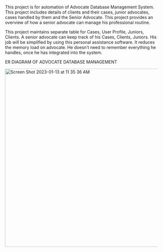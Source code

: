This project is for automation of Advocate Database Management System. This project includes details of clients and their cases, junior advocates, cases handled by them and the Senior Advocate. This project provides an overview of how a senior advocate can manage his professional routine.

This project maintains separate table for Cases, User Profile, Juniors, Clients. A senior advocate can keep track of his Cases, Clients, Juniors. His job will be simplified by using this personal assistance software. It reduces the memory load on advocate. He doesn’t need to remember everything he handles, once he has integrated into the system.

ER DIAGRAM OF ADVOCATE DATABASE MANAGEMENT
 
<img width="587" alt="Screen Shot 2023-01-13 at 11 35 36 AM" src="https://user-images.githubusercontent.com/30688704/212372075-cb641255-cee6-48b8-9b20-defdd87fb0f3.png">

